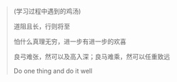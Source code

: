 > (学习过程中遇到的鸡汤)
>
> 道阻且长，行则将至
>
> 怕什么真理无穷，进一步有进一步的欢喜
>
> 良弓难张，然可以及高入深；良马难乘，然可以任重致远
>
> Do one thing and do it well
